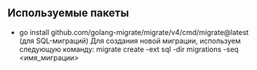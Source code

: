## Используемые пакеты
- go install github.com/golang-migrate/migrate/v4/cmd/migrate@latest (для SQL-миграций)
Для создания новой миграции, используем следующую команду:
migrate create -ext sql -dir migrations -seq <имя_миграции>

